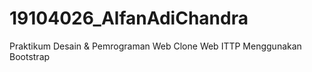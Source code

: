 # 19104026_AlfanAdiChandra
Praktikum Desain &amp; Pemrograman Web
Clone Web ITTP Menggunakan Bootstrap